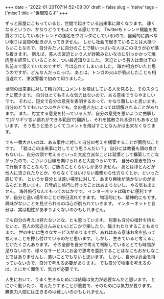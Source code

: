 +++
date = '2022-01-20T07:14:52+09:00'
draft = false
slug = 'naive'
tags = ['misc']
title = '世間知らず'
+++

ずっと部屋にこもっていると、世間で起きている出来事に疎くなります。
疎くなるというか、かなりどうでもよくなる感じです。
Twitterもトレンド機能を実質オフにしている(トレンドの国名をウガンダにしている)ので、自発的に調べない限りは世間の動きが入ってきません。
しかし社会で起きていることは大抵つらいことなので、自分みたいに自分のことで精いっぱいな人はこのほうが心が落ち着きます。
例えば、芸人の宮迫という人が詐欺みたいなのに引っかかって焼肉屋を経営していることを、つい最近知りました。
宮迫という芸人は昔は下の名前まで憶えていたのですが、今は忘れてしまいました。
確か相方がいたと思うのですが、どんな人だったっけ。
あとは、トンガの火山が噴火したことも相当遅れて、津波警報で初めて知りました。

世間の出来事に対して精力的にコメントを飛ばしている人を見ると、そのスタミナに驚きます。
自分はとてもそんな気力はないので、ある意味でうらやましいです。
それに、短文で自分の意見を表明するのって、かなり難しいと思います。
自分のどうでもいいつぶやきでも、文の書き方によっては誤解されることがあります。
また、対立する意見を持っている人が、自分の意見を悪いように曲解して(ギリギリ言い逃れができる範囲で)翻訳し、それを拡散される恐れもあると思います。
そう思うと恐ろしくてコメントを飛ばすことなんかは出来なくなります。

でも一番大きいのは、ある事件に対して自分の考えを構築することが面倒なことです。
「君はこの出来事に対してどう思うんだい？」
自分には教養も頭の良さもないし、自分の頭で考えるといった大変立派なことは習慣として構築してこなかったので、こういう目線を向けられると大変つらいです。
自分の意志を持って行動することなんて、ご飯のことくらいしかありません。
あとはほとんどが他人に流されたりとか、やらなくてはいけない義務から仕方なくとか、といった感じです。
というか自分とは遠い場所に対して、あまり興味が湧かないのがあるんだと思います。
自発的に旅行に行ったことはあまりないし、やる気も出ません。
海外旅行なんてもってのほかです。
インターネットは確かに便利ですが、自分と遠い場所のことが毎日流れてきます。
物理的にも、精神的にもです。
興味がないことを見せられるのは心が削られていきます。
インターネットと自分は、実は相性があまりよくないのかもしれません。

でも自分の考えは持たないとな、とも思っています。
何事も自分の指針を持たないと、芸人の宮迫さんみたいにどこかで損したり、騙されたりすることもあります。
世の中には色々なサービスがありますが、あれはある意味お金を払って考えることを押し付けているのだと思います。
しかし、生きていると考えることがたくさんあります。
その全部を自分で考えて判断しているととても時間が足りないので、様々なサービスにお金で思考を委託することはなにもおかしなことではありませんし、悪いことでもないと思います。
しかし、自分はお金を持っていないので、自分で考える必要があります。
でも自分で物事を考えるのは、とにかく面倒で、気力が必要です。

人生において、うまく生きるためには結局は気力が必要なんだと思います。
とにかく動いたり、考えたりすることが重要で、そのためには気力が要ります。
無気力人間には生きるのは難しいのかもしれません。
